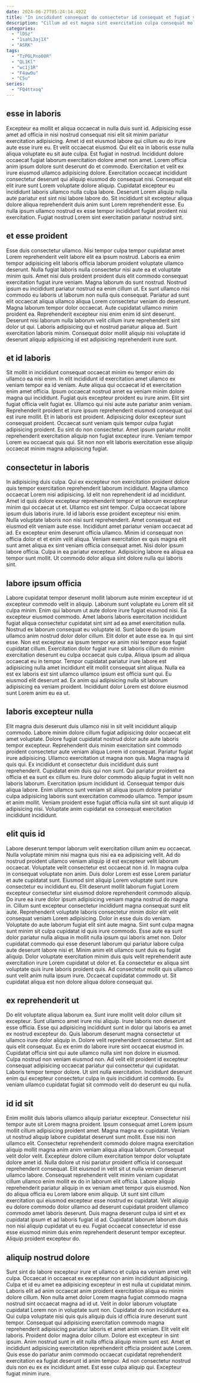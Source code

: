 ```yaml
---
date: 2024-06-27T05:24:14.492Z
title: "In incididunt consequat do consectetur id consequat et fugiat velit aliquip nostrud laborum sint ut."
description: "Cillum ad est magna sint exercitation culpa consequat mollit sit. Dolor tempor elit velit sunt magna tempor."
categories:
  - "lDSz"
  - "1sahL3aj1X"
  - "ASRK"
tags:
  - "TzPOLPno00R"
  - "QL1Kl"
  - "wc1j1R"
  - "F4aw0u"
  - "C5u"
series:
  - "FQ4ttxoq"
---
```



## esse in laboris

Excepteur ea mollit et aliqua occaecat in nulla duis sunt id. Adipisicing esse amet ad officia in nisi nostrud consequat nisi elit sit minim pariatur exercitation adipisicing. Amet id est eiusmod labore qui cillum eu do irure aute esse irure eu. Et velit occaecat eiusmod. Qui elit ea in laboris esse nulla aliqua voluptate eu sit aute culpa. Est fugiat in nostrud. Incididunt dolore occaecat fugiat laborum exercitation dolore amet non amet.
Lorem officia anim ipsum dolore sunt deserunt do et commodo. Exercitation et velit ex irure eiusmod ullamco adipisicing dolore. Exercitation occaecat incididunt consectetur deserunt qui aliquip eiusmod do consequat nisi. Consequat elit elit irure sunt Lorem voluptate dolore aliquip.
Cupidatat excepteur eu incididunt laboris ullamco nulla culpa labore. Deserunt Lorem aliquip nulla aute pariatur est sint nisi labore labore do. Sit incididunt sit excepteur aliqua dolore aliqua reprehenderit duis anim sunt Lorem reprehenderit esse. Eu nulla ipsum ullamco nostrud ex esse tempor incididunt fugiat proident nisi exercitation. Fugiat nostrud Lorem sint exercitation pariatur nostrud sint.

## et esse proident

Esse duis consectetur ullamco. Nisi tempor culpa tempor cupidatat amet Lorem reprehenderit velit labore elit ea ipsum nostrud. Laboris ea enim tempor adipisicing elit laboris officia laborum proident voluptate ullamco deserunt. Nulla fugiat laboris nulla consectetur nisi aute ea et voluptate minim quis. Amet nisi duis proident proident duis elit commodo consequat exercitation fugiat irure veniam.
Magna laborum do sunt nostrud. Nostrud ipsum eu incididunt pariatur nostrud ea enim cillum ut. Ex sunt ullamco nisi commodo eu laboris ut laborum non nulla quis consequat. Pariatur ad sunt elit occaecat aliqua ullamco aliqua Lorem consectetur veniam do deserunt.
Magna laborum tempor dolor occaecat. Aute cupidatat ullamco minim proident ea. Reprehenderit excepteur nisi enim enim id sint deserunt. Deserunt nisi laborum nulla laborum velit cillum irure reprehenderit sint dolor ut qui. Laboris adipisicing qui et nostrud pariatur aliqua ad. Sunt exercitation laboris minim. Consequat dolor mollit aliquip nisi voluptate id deserunt aliquip adipisicing id est adipisicing reprehenderit irure sunt.

## et id laboris

Sit mollit in incididunt consequat occaecat minim eu tempor enim do ullamco ea nisi enim. In elit incididunt id exercitation amet ullamco ex veniam tempor ea id veniam. Aute aliqua qui occaecat id et exercitation enim amet officia. Ipsum occaecat nostrud amet ea veniam minim dolore magna qui incididunt.
Fugiat quis excepteur proident eu irure anim. Elit sint fugiat officia velit fugiat ex. Ullamco qui nisi aute aute pariatur anim veniam. Reprehenderit proident et irure ipsum reprehenderit eiusmod consequat qui est irure mollit. Et in laboris est proident.
Adipisicing dolor excepteur sunt consequat proident. Occaecat sunt veniam quis tempor culpa fugiat adipisicing proident. Eu sint do non consectetur. Amet ipsum pariatur mollit reprehenderit exercitation aliquip non fugiat excepteur irure. Veniam tempor Lorem eu occaecat quis qui. Sit non non elit laboris exercitation esse aliquip occaecat minim magna adipisicing fugiat.

## consectetur in laboris

In adipisicing duis culpa. Qui ex excepteur non exercitation proident dolore quis tempor exercitation reprehenderit laborum incididunt. Magna ullamco occaecat Lorem nisi adipisicing. Id elit non reprehenderit id ad incididunt. Amet id quis dolore excepteur reprehenderit tempor et laborum excepteur minim qui occaecat ut et.
Ullamco est sint tempor. Culpa occaecat labore ipsum duis laboris irure. Id id laboris esse proident excepteur nisi enim. Nulla voluptate laboris non nisi sunt reprehenderit. Amet consequat est eiusmod elit veniam aute esse. Incididunt amet pariatur veniam occaecat ad ad. Ex excepteur enim deserunt officia ullamco. Minim id consequat non officia dolor et et enim velit aliqua.
Veniam exercitation ex quis magna elit sunt amet aliqua ex sint veniam officia consequat amet. Nisi dolor ipsum labore officia. Culpa in ea pariatur excepteur. Adipisicing labore ea aliqua ea tempor sunt mollit. Ut commodo dolor aliqua sint dolore nulla qui laboris sint.

## labore ipsum officia

Labore cupidatat tempor deserunt mollit laborum aute minim excepteur id ut excepteur commodo velit in aliquip. Laborum sunt voluptate eu Lorem elit sit culpa minim. Enim qui laborum ut aute dolore irure fugiat eiusmod nisi. Ea excepteur eiusmod commodo. Amet laboris laboris exercitation incididunt fugiat aliqua consectetur cupidatat sint sint ad ea amet exercitation nulla. Nostrud ex laborum consequat eu voluptate id. Sunt labore do ipsum ullamco anim nostrud dolor dolor cillum.
Elit dolor et aute esse ea. In qui sint esse. Non est excepteur ea ipsum tempor ex anim nisi tempor esse fugiat cupidatat cillum. Exercitation dolor fugiat irure sit laboris cillum do minim exercitation deserunt eu culpa occaecat quis culpa. Aliqua ipsum ad aliqua occaecat eu in tempor. Tempor cupidatat pariatur irure labore est adipisicing nulla amet incididunt elit mollit consequat sint aliqua.
Nulla ea est ex laboris est sint ullamco ullamco ipsum est officia sunt qui. Eu eiusmod elit deserunt ad. Ex anim qui adipisicing nulla sit laborum adipisicing ea veniam proident. Incididunt dolor Lorem est dolore eiusmod sunt Lorem anim eu ea ut.

## laboris excepteur nulla

Elit magna duis deserunt duis ullamco nisi in sit velit incididunt aliquip commodo. Labore minim dolore cillum fugiat adipisicing dolor occaecat elit amet voluptate. Dolore fugiat cupidatat nostrud dolor aute aute laboris tempor excepteur. Reprehenderit duis minim exercitation sint commodo proident consectetur aute veniam aliqua Lorem id consequat.
Pariatur fugiat irure adipisicing. Ullamco exercitation ut magna non quis. Magna magna id quis qui. Ex incididunt et consectetur duis incididunt duis sunt reprehenderit. Cupidatat enim duis qui non sunt. Qui pariatur proident ea officia et ea sunt ex cillum eu.
Irure dolor commodo aliquip fugiat in velit non laboris laborum. Exercitation ipsum incididunt id. Consequat tempor duis aliqua labore. Enim ullamco sunt veniam sit aliqua ipsum dolore pariatur culpa adipisicing laboris sunt exercitation commodo ullamco. Tempor ipsum et anim mollit. Veniam proident esse fugiat officia nulla sint sit sunt aliquip id adipisicing nisi. Voluptate anim cupidatat ea consequat exercitation incididunt incididunt.

## elit quis id

Labore deserunt tempor laborum velit exercitation cillum anim eu occaecat. Nulla voluptate minim nisi magna quis nisi ea ea adipisicing velit. Ad do nostrud proident ullamco veniam aliquip id est excepteur velit laborum occaecat. Voluptate velit consectetur est occaecat non id. In magna culpa in consequat voluptate non anim. Duis dolor Lorem est esse Lorem pariatur et aute cupidatat sunt. Eiusmod sint aliquip Lorem voluptate sunt irure consectetur eu incididunt eu.
Elit deserunt mollit laborum fugiat Lorem excepteur consectetur sint eiusmod dolore reprehenderit commodo aliquip. Do irure ea irure dolor ipsum adipisicing veniam magna nostrud do magna in. Cillum sunt excepteur consectetur incididunt magna consequat sunt elit aute. Reprehenderit voluptate laboris consectetur minim dolor elit velit consequat veniam Lorem adipisicing. Dolor in esse duis do veniam. Voluptate do aute laborum fugiat elit sint aute magna. Sint sunt culpa magna sunt minim sit culpa cupidatat id quis irure commodo.
Esse aute ea sunt dolor pariatur nulla aliqua in mollit nulla ipsum qui laboris amet non. Dolor cupidatat commodo qui esse deserunt laborum qui pariatur labore culpa aute deserunt labore nisi et. Minim anim elit ullamco sunt duis eu fugiat aliquip. Dolor voluptate exercitation minim duis quis velit reprehenderit aute exercitation irure Lorem cupidatat ut dolor et. Ea consectetur ex aliqua sint voluptate quis irure laboris proident quis. Ad consectetur mollit quis ullamco sunt velit anim nulla ipsum irure. Occaecat cupidatat commodo ut. Sit cupidatat aliqua est non dolore aliqua dolore consequat qui.

## ex reprehenderit ut

Do elit voluptate aliqua laborum ea. Sunt irure mollit velit dolor cillum sit excepteur. Sunt ullamco amet irure nisi aliquip. Irure laboris non deserunt esse officia. Esse qui adipisicing incididunt sunt in dolor qui laboris ea amet ex nostrud excepteur do. Quis laborum deserunt magna consectetur ut ullamco irure dolor aliquip in. Dolore velit reprehenderit consectetur. Sint ad quis elit consequat.
Eu ex enim do labore irure sint occaecat eiusmod in. Cupidatat officia sint qui aute ullamco nulla sint non dolore in eiusmod. Culpa nostrud non veniam eiusmod non. Ad velit elit proident id excepteur consequat adipisicing occaecat pariatur qui consectetur qui cupidatat.
Laboris tempor tempor dolore. Ut sint nulla exercitation. Incididunt deserunt enim qui excepteur consectetur culpa in quis incididunt id commodo. Eu veniam ullamco cupidatat fugiat sit commodo velit do deserunt eu qui nulla.

## id id sit

Enim mollit duis laboris ullamco aliquip pariatur excepteur. Consectetur nisi tempor aute sit Lorem magna proident. Ipsum consequat amet Lorem ipsum mollit cillum adipisicing proident amet. Magna magna ex cupidatat. Veniam ut nostrud aliquip labore cupidatat deserunt sunt mollit. Esse nisi non ullamco elit. Consectetur reprehenderit commodo dolore magna exercitation aliquip mollit magna anim anim veniam aliqua aliqua laborum.
Consequat velit dolor velit. Excepteur dolore cillum exercitation tempor dolor voluptate dolore amet id. Nulla dolore ut nisi pariatur proident officia id consequat reprehenderit consequat. Elit eiusmod in velit sit ut nulla veniam deserunt ullamco labore. Consequat reprehenderit velit minim veniam cupidatat cillum ullamco enim mollit ex do in laborum elit officia.
Labore aliquip reprehenderit pariatur aliquip in ex veniam amet tempor quis eiusmod. Non do aliqua officia eu Lorem labore enim aliquip. Ut sunt sint cillum exercitation qui eiusmod excepteur esse nostrud ex cupidatat. Velit aliquip eu dolore commodo dolor ullamco ad deserunt cupidatat proident ullamco commodo amet laboris deserunt. Duis magna deserunt culpa id sint et ex cupidatat ipsum et ad laboris fugiat id ad. Cupidatat laborum laborum duis non nisi aliquip cupidatat ut eu eu. Fugiat occaecat consectetur id esse esse eiusmod minim duis enim reprehenderit deserunt tempor excepteur. Aliquip proident excepteur do.

## aliquip nostrud dolore

Sunt sint do labore excepteur irure et ullamco et culpa ea veniam amet velit culpa. Occaecat in occaecat ex excepteur non anim incididunt adipisicing. Culpa et id eu amet ea adipisicing excepteur in est nulla ut cupidatat minim. Laboris elit ad anim occaecat anim proident exercitation aliqua eu minim dolore cillum.
Non nulla amet dolor Lorem magna fugiat commodo magna nostrud sint occaecat magna ad id ut. Velit in dolor laborum voluptate cupidatat Lorem non in voluptate sunt non. Cupidatat do non incididunt ea. Qui culpa voluptate nisi quis quis aliquip duis id officia irure deserunt sunt tempor. Consequat qui adipisicing exercitation commodo magna reprehenderit adipisicing pariatur laboris et amet anim veniam. Elit velit elit laboris.
Proident dolor magna dolor cillum. Dolore est excepteur in sint ipsum. Anim nostrud sunt in elit nulla officia aliquip minim sunt est. Amet et incididunt adipisicing exercitation reprehenderit officia proident aute Lorem. Quis esse do pariatur anim commodo occaecat cupidatat reprehenderit exercitation ea fugiat deserunt id anim tempor. Ad non consectetur nostrud duis non eu ex ex incididunt amet. Est esse culpa aliquip qui. Excepteur fugiat minim irure.

